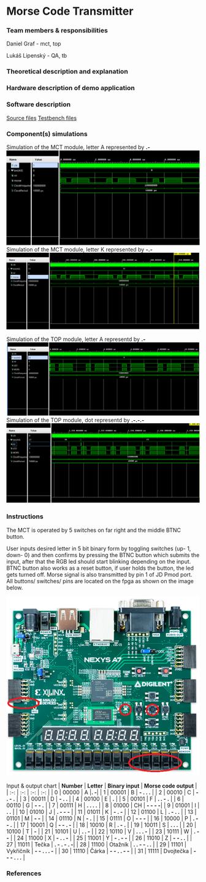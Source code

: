 # Morse Code Transmitter
### Team members & responsibilities 
Daniel Graf - mct, top

Lukáš Lipenský - QA, tb

### Theoretical description and explanation

### Hardware description of demo application

### Software description
[Source files](https://github.com/DanielGraf240616/digital-electronics-1/tree/main/MCT_project/DE1_project_MCT/DE1_project_MCT.srcs/sources_1/new)
[Testbench files](https://github.com/DanielGraf240616/digital-electronics-1/tree/main/MCT_project/DE1_project_MCT/DE1_project_MCT.srcs/sim_1/new)
### Component(s) simulations
Simulation of the MCT module, letter A represented by **.-**
![](mct_a.png)
Simulation of the MCT module, letter K represented by **-.-**
![](mct_k.png)

Simulation of the TOP module, letter A representd by **.-**
![](top_a.png)
Simulation of the TOP module, dot representd by **.-.-.-**
![](top_tecka.png)
### Instructions
The MCT is operated by 5 switches on far right and the middle BTNC button.

User inputs desired letter in 5 bit binary form by toggling switches (up- 1, down- 0) and then confirms by pressing the BTNC button which submits the input, after that the RGB led should start blinking depending on the input. BTNC button also works as a reset button, if user holds the button, the led gets turned off. Morse signal is also transmitted by pin 1 of JD Pmod port. All buttons/ switches/ pins are located on the fpga as shown on the image below.

![](nexys_ui.png)

Input & output chart
 | **Number** | **Letter** | **Binary input** | **Morse code output** |
 | :-: | :-: | :-: | :-: |
   | 0 | 00000 | A |**. -**|
   | 1 | 00001 | B | **- . . .** |
   | 2 | 00010 | C | **- . - .** |
   | 3 | 00011 | D | **- . .** |
   | 4 | 00100 | E | **.** |
   | 5 | 00101 | F | **. . - .** |
   | 6 | 00110 | G | **- - .** |
   | 7 | 00111 | H | **. . . .** |
   | 8 | 01000 | CH | **- - - -**|
   | 9 | 01001 | I | **. .** |
   | 10 | 01010 | J | **. - - -** |
   | 11 | 01011 | K | **- . -** |
   | 12 | 01100 | L | **. - . .** |
   | 13 | 01101 | M | **- -** |
   | 14 | 01110 | N | **- .** |
   | 15 | 01111 | O | **- - -** |
   | 16 | 10000 | P | **. - - .** |
   | 17 | 10001 | Q | **- - . -** |
   | 18 | 10010 | R | **. - .** |
   | 19 | 10011 | S | **. . .**  |
   | 20 | 10100 | T | **-** |
   | 21 | 10101 | U | **. . -** |
   | 22 | 10110 | V | **. . . -** |
   | 23 | 10111 | W | **. - -** |
   | 24 | 11000 | X | **- . . -** |
   | 25 | 11001 | Y | **- . - -** | 
   | 26 | 11010 | Z | **- - . .** |
   | 27 | 11011 | Tečka | **. - . - . -**|
   | 28 | 11100 | Otažník | **. . - - . .** |
   | 29 | 11101 | Vykřičník | **- - . . . -** |
   | 30 | 11110 | Čárka | **- - . . - -** |
   | 31 | 11111 | Dvojtečka | **- - - . . .**  |
   
   
### References
